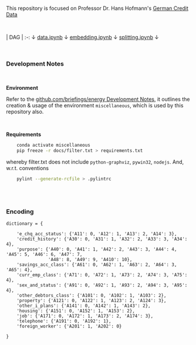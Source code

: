 <br>

This repository is focused on Professor Dr. Hans Hofmann's [German Credit Data](https://archive.ics.uci.edu/ml/datasets/Statlog+%28German+Credit+Data%29)

<br>

| DAG |
:-:
↓
[data.ipynb](https://colab.research.google.com/github/exhypotheses/credit/blob/develop/notebooks/data.ipynb)
↓
[embedding.ipynb](https://colab.research.google.com/github/exhypotheses/risk/blob/develop/notebooks/embedding.ipynb)
↓
[splitting.ipynb](https://colab.research.google.com/github/exhypotheses/risk/blob/develop/notebooks/splitting.ipynb)
↓

<br>

### Development Notes

<br>

**Environment**

Refer to the [github.com/briefings/energy Development Notes](https://github.com/briefings/energy#development-notes), it outlines the
creation & usage of the environment `miscellaneous`, which is used by this repository also.

<br>

**Requirements**

```bash
    conda activate miscellaneous
    pip freeze -r docs/filter.txt > requirements.txt
```

whereby filter.txt does not include `python-graphviz`, `pywin32`, `nodejs`.  And, w.r.t. conventions

```bash
    pylint --generate-rcfile > .pylintrc
```

<br>
<br>

### Encoding

  `dictionary = {`

        'e_chq_acc_status': {'A11': 0, 'A12': 1, 'A13': 2, 'A14': 3},    
        'credit_history': {'A30': 0, 'A31': 1, 'A32': 2, 'A33': 3, 'A34': 4},
        'purpose': {'A40': 0, 'A41': 1, 'A42': 2, 'A43': 3, 'A44': 4, 'A45': 5, 'A46': 6, 'A47': 7,
                    'A48': 8, 'A49': 9, 'A410': 10},    
        'savings_acc_class': {'A61': 0, 'A62': 1, 'A63': 2, 'A64': 3, 'A65': 4},    
        'curr_emp_class': {'A71': 0, 'A72': 1, 'A73': 2, 'A74': 3, 'A75': 4},    
        'sex_and_status': {'A91': 0, 'A92': 1, 'A93': 2, 'A94': 3, 'A95': 4},    
        'other_debtors_class': {'A101': 0, 'A102': 1, 'A103': 2},    
        'property': {'A121': 0, 'A122': 1, 'A123': 2, 'A124': 3},    
        'other_i_plans': {'A141': 0, 'A142': 1, 'A143': 2},    
        'housing': {'A151': 0, 'A152': 1, 'A153': 2},    
        'job': {'A171': 0, 'A172': 1, 'A173': 2, 'A174': 3},    
        'telephone': {'A191': 0, 'A192': 1},    
        'foreign_worker': {'A201': 1, 'A202': 0}

  `}`
